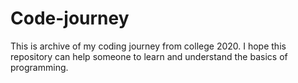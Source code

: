 # Code-journey

This is archive of my coding journey from college 2020. I hope this repository can help someone to learn and understand the basics of programming.
